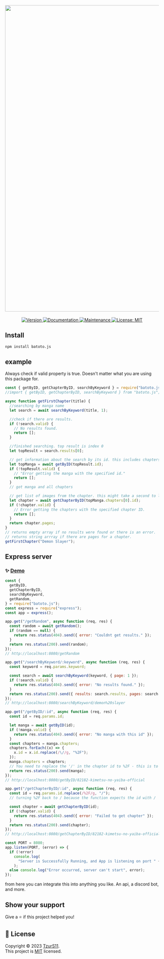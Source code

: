 <h1 align="center"><img src="https://github.com/TzurS11/batoto.js/assets/90769470/62d35d4b-ed82-4c90-adde-8723ad8e7a62" width="1000"></h1>




<p align="center">
  <a href="https://www.npmjs.com/package/batoto.js" target="_blank">
    <img alt="Version" src="https://img.shields.io/npm/v/batoto.js.svg">
  </a>
  <a href="https://github.com/TzurS11/batoto.js?tab=readme-ov-file#example" target="_blank">
    <img alt="Documentation" src="https://img.shields.io/badge/documentation-yes-brightgreen.svg" />
  </a>
  <a href="https://github.com/TzurS11/batoto.js/graphs/commit-activity" target="_blank">
    <img alt="Maintenance" src="https://img.shields.io/badge/Maintained%3F-yes-green.svg" />
  </a>
  <a href="https://github.com/TzurS11/batoto.js/blob/master/LICENSE" target="_blank">
    <img alt="License: MIT" src="https://img.shields.io/github/license/TzurS11/batoto.js" />
  </a>
</p>

## Install

```sh
npm install batoto.js
```

## example
Always check if valid property is true. Doesn't matter what you are using this package for.

```js
const { getByID, getChapterByID, searchByKeyword } = require("batoto.js"); //Javascript
//import { getByID, getChapterByID, searchByKeyword } from "batoto.js"; //Typescript

async function getFirstChapter(title) {
  //searching by manga name
  let search = await searchByKeyword(title, 1);

  //check if there are results.
  if (!search.valid) {
    // No results found.
    return [];
  }

  //finished searching. top result is index 0
  let topResult = search.results[0];

  // get information about the search by its id. this includes chapters
  let topManga = await getByID(topResult.id);
  if (!topResult.valid) {
    // "Error getting the manga with the specified id."
    return [];
  }
  // got manga and all chapters

  // get list of images from the chapter. this might take a second to load
  let chapter = await getChapterByID(topManga.chapters[0].id);
  if (!chapter.valid) {
    // Error getting the chapters with the specified chapter ID.
    return [];
  }
  return chapter.pages;
}
// returns empty array if no results were found or there is an error.
// returns string arrray if there are pages for a chapter.
getFirstChapter("Demon Slayer");
```

## Express server
### ✨ [Demo](https://batotojs.tzurs11.repl.co)

```js
const {
  getByID,
  getChapterByID,
  searchByKeyword,
  getRandom,
} = require("batoto.js");
const express = require("express");
const app = express();

app.get("/getRandom", async function (req, res) {
  const random = await getRandom();
  if (random == null) {
    return res.status(404).send({ error: "Couldnt get results." });
  }
  return res.status(200).send(random);
});
// http://localhost:8080/getRandom

app.get("/searchByKeyword/:keyword", async function (req, res) {
  const keyword = req.params.keyword;

  const search = await searchByKeyword(keyword, { page: 1 });
  if (!search.valid) {
    return res.status(404).send({ error: "No results found." });
  }
  return res.status(200).send({ results: search.results, pages: search.pages });
});
// http://localhost:8080/searchByKeyword/demon%20slayer

app.get("/getByID/:id", async function (req, res) {
  const id = req.params.id;

  let manga = await getByID(id);
  if (!manga.valid) {
    return res.status(404).send({ error: "No manga with this id" });
  }
  const chapters = manga.chapters;
  chapters.forEach((x) => {
    x.id = x.id.replace(/\//g, "%2F");
  });
  manga.chapters = chapters;
  // You need to replace the '/' in the chapter id to %2F - this is to prevent endpoint problems with getChapterByID
  return res.status(200).send(manga);
});
// http://localhost:8080/getByID/82182-kimetsu-no-yaiba-official

app.get("/getChapterByID/:id", async function (req, res) {
  const id = req.params.id.replace(/%2F/g, "/");
  // turning %2F back to / because the function expects the id with /

  const chapter = await getChapterByID(id);
  if (!chapter.valid) {
    return res.status(404).send({ error: "Failed to get chapter" });
  }
  return res.status(200).send(chapter);
});
// http://localhost:8080/getChapterByID/82182-kimetsu-no-yaiba-official%2F1582807-ch_1

const PORT = 8080;
app.listen(PORT, (error) => {
  if (!error)
    console.log(
      "Server is Successfully Running, and App is listening on port " + PORT
    );
  else console.log("Error occurred, server can't start", error);
});
```

from here you can integrate this into anything you like. An api, a discord bot, and more.

## Show your support

Give a ⭐️ if this project helped you!

## 📝 License

Copyright © 2023 [TzurS11](https://github.com/TzurS11).<br />
This project is [MIT](https://github.com/TzurS11/batoto.js/blob/master/LICENSE) licensed.